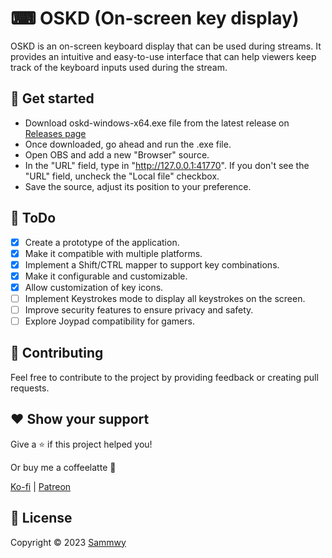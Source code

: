 # ⌨ OSKD (On-screen key display)

OSKD is an on-screen keyboard display that can be used during streams. It provides an intuitive and easy-to-use interface that can help viewers keep track of the keyboard inputs used during the stream.

## 🌱 Get started
- Download oskd-windows-x64.exe file from the latest release on [Releases page](https://github.com/sammwyy/OSKD/releases)
- Once downloaded, go ahead and run the .exe file.
- Open OBS and add a new "Browser" source.
- In the "URL" field, type in "http://127.0.0.1:41770". If you don't see the "URL" field, uncheck the "Local file" checkbox.
- Save the source, adjust its position to your preference.

## 📃 ToDo

- [X] Create a prototype of the application.
- [X] Make it compatible with multiple platforms.
- [X] Implement a Shift/CTRL mapper to support key combinations.
- [X] Make it configurable and customizable.
- [X] Allow customization of key icons.
- [ ] Implement Keystrokes mode to display all keystrokes on the screen.
- [ ] Improve security features to ensure privacy and safety.
- [ ] Explore Joypad compatibility for gamers.

## 🤝 Contributing

Feel free to contribute to the project by providing feedback or creating pull requests.

## ❤️ Show your support

Give a ⭐️ if this project helped you!

Or buy me a coffeelatte 🙌

[Ko-fi](https://ko-fi.com/sammwy) | [Patreon](https://patreon.com/sammwy)

## 📝 License

Copyright © 2023 [Sammwy](https://github.com/sammwyy)
